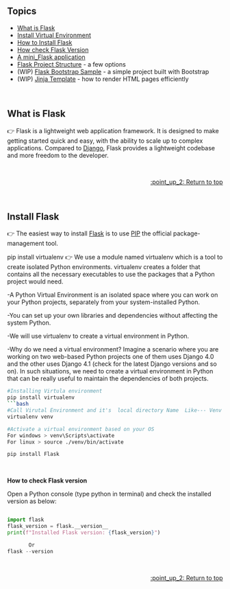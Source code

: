 ## Topics 

- [What is Flask](#what-is-flask)
- [Install Virtual Environment](#Install-Virtual-Environment)
- [How to Install Flask](#install-flask)
- [How check Flask  Version](#Pip-version)
- [A mini_Flask application](#a-minimal-app)
- [Flask Project Structure](#flask-project-structure) - a few options
- (WIP) [Flask Bootstrap Sample](#flask-bootstrap-sample) - a simple project built with Bootstrap
- (WIP) [Jinja Template](#jinja-template) - how to render HTML pages efficiently

<br />

## What is Flask

:point_right: Flask is a lightweight web application framework. It is designed to make getting started quick and easy, with the ability to scale up to complex applications.
Compared to [Django](https://www.djangoproject.com/), Flask provides a lightweight codebase and more freedom to the developer.

<br />

<p align="right"><a href="#topics"> :point_up_2: Return to top</a></p>

<br />

## Install Flask

:point_right: The easiest way to install [Flask](https://palletsprojects.com/p/flask/) is to use [PIP](https://pip.pypa.io/en/stable/quickstart/) the official package-management tool.


pip install virtualenv
:point_right: We use a module named virtualenv which is a tool to create isolated Python environments. virtualenv creates a folder that contains all the necessary executables to use the packages that a Python project would need.

-A Python Virtual Environment is an isolated space where you can work on your Python projects, separately from your system-installed Python.

-You can set up your own libraries and dependencies without affecting the system Python.

-We will use virtualenv to create a virtual environment in Python.

-Why do we need a virtual environment?
Imagine a scenario where you are working on two web-based Python projects one of them uses Django 4.0 and the other uses Django 4.1 (check for the latest Django versions and so on). In such situations, we need to create a virtual environment in Python that can be really useful to maintain the dependencies of both projects.

```bash
#Installing Virtula environment
pip install virtualenv
```bash
#Call Virutal Environment and it's  local directory Name  Like--- Venv or Guru or Data etc....
virtualenv venv
```
```bash
#Activate a virtual environment based on your OS
For windows > venv\Scripts\activate
For linux > source ./venv/bin/activate
```



```bash
pip install Flask
```

<br />

**How to check Flask version**

Open a Python console (type python in terminal) and check the installed version as below:

```python 

import flask
flask_version = flask.__version__
print(f"Installed Flask version: {flask_version}")

       Or
flask --version

```

<br />

<p align="right"><a href="#topics"> :point_up_2: Return to top</a></p>

<br />
